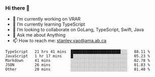 ### Hi there 👋

- 🔭 I’m currently working on VRAR
- 🌱 I’m currently learning TypeScript
- 👯 I’m looking to collaborate on GoLang, TypeScript, Swift, Java
- 💬 Ask me about Anything
- 📫 How to reach me: stanley.yao@ama.ab.ca


<!--START_SECTION:waka-->
```text
TypeScript   21 hrs 41 mins  ██████████████████████░░░   88.11 % 
JavaScript   1 hr 17 mins    █░░░░░░░░░░░░░░░░░░░░░░░░   05.23 % 
Markdown     41 mins         ░░░░░░░░░░░░░░░░░░░░░░░░░   02.78 % 
JSON         26 mins         ░░░░░░░░░░░░░░░░░░░░░░░░░   01.83 % 
Other        20 mins         ░░░░░░░░░░░░░░░░░░░░░░░░░   01.40 %
```
<!--END_SECTION:waka-->
